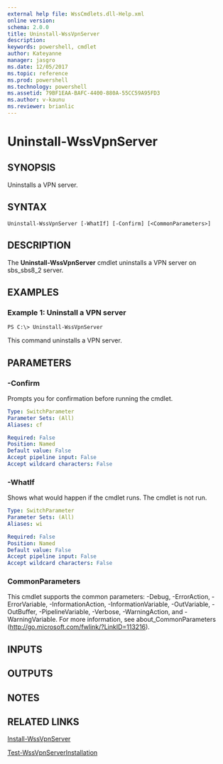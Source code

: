 ```yaml
---
external help file: WssCmdlets.dll-Help.xml
online version: 
schema: 2.0.0
title: Uninstall-WssVpnServer
description: 
keywords: powershell, cmdlet
author: Kateyanne
manager: jasgro
ms.date: 12/05/2017
ms.topic: reference
ms.prod: powershell
ms.technology: powershell
ms.assetid: 79BF1EAA-BAFC-4400-880A-55CC59A95FD3
ms.author: v-kaunu
ms.reviewer: brianlic
---
```


# Uninstall-WssVpnServer

## SYNOPSIS
Uninstalls a VPN server.

## SYNTAX

```
Uninstall-WssVpnServer [-WhatIf] [-Confirm] [<CommonParameters>]
```

## DESCRIPTION
The **Uninstall-WssVpnServer** cmdlet uninstalls a VPN server on sbs_sbs8_2 server.

## EXAMPLES

### Example 1: Uninstall a VPN server
```
PS C:\> Uninstall-WssVpnServer
```

This command uninstalls a VPN server.

## PARAMETERS

### -Confirm
Prompts you for confirmation before running the cmdlet.

```yaml
Type: SwitchParameter
Parameter Sets: (All)
Aliases: cf

Required: False
Position: Named
Default value: False
Accept pipeline input: False
Accept wildcard characters: False
```

### -WhatIf
Shows what would happen if the cmdlet runs.
The cmdlet is not run.

```yaml
Type: SwitchParameter
Parameter Sets: (All)
Aliases: wi

Required: False
Position: Named
Default value: False
Accept pipeline input: False
Accept wildcard characters: False
```

### CommonParameters
This cmdlet supports the common parameters: -Debug, -ErrorAction, -ErrorVariable, -InformationAction, -InformationVariable, -OutVariable, -OutBuffer, -PipelineVariable, -Verbose, -WarningAction, and -WarningVariable. For more information, see about_CommonParameters (http://go.microsoft.com/fwlink/?LinkID=113216).

## INPUTS

## OUTPUTS

## NOTES

## RELATED LINKS

[Install-WssVpnServer](./Install-WssVpnServer.md)

[Test-WssVpnServerInstallation](./Test-WssVpnServerInstallation.md)

